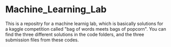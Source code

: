 # Machine_Learning_Lab
This is a repositry for a machine learnig lab, which is basically solutions for a kaggle competition called "bag of words meets bags of popcorn".
You can find the three different solutions in the code folders, and the three submission files from these codes.
